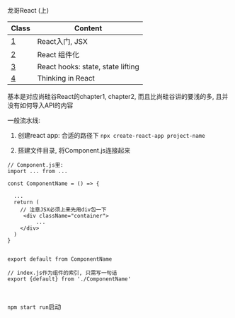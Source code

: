 龙哥React (上)

| Class            | Content                           |
| ---------------- | --------------------------------- |
| [1](./react1.md) | React入门, JSX                    |
| [2](./react2.md) | React 组件化                      |
| [3](./react3.md) | React hooks: state, state lifting |
| [4](./rect4.md)  | Thinking in React                 |

基本是对应尚硅谷React的chapter1, chapter2, 而且比尚硅谷讲的要浅的多, 且并没有如何导入API的内容





一般流水线:

1. 创建react app: 合适的路径下 `npx create-react-app project-name`

2.  搭建文件目录, 将Component.js连接起来

   ```react
   // Component.js里:
   import ... from ...
   
   const ComponentName = () => {
     
     ...
     return (
       // 注意JSX必须上来先用div包一下
     	<div className="container">
       		... 
       </div>
     )
   }
   
   
   export default from ComponentName
   
   // index.js作为组件的索引, 只需写一句话
   export {default} from './ComponentName'
   ```

​	



`npm start run`启动
